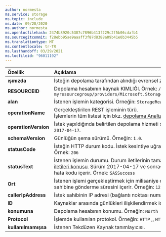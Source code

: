 ```yaml
---
author: normesta
ms.service: storage
ms.topic: include
ms.date: 09/28/2020
ms.author: normesta
ms.openlocfilehash: 2474b8920c5387c7896b413f229c2f5b06cdafb1
ms.sourcegitcommit: f28ebb95ae9aaaff3f87d8388a09b41e0b3445b5
ms.translationtype: MT
ms.contentlocale: tr-TR
ms.lasthandoff: 03/29/2021
ms.locfileid: "96011192"
---
```

| Özellik | Açıklama |
|:--- |:---|
|**ışınızda** | İsteğin depolama tarafından alındığı evrensel zaman eşgüdümlü (UTC) saati. Örneğin: `2018/11/08 21:09:36.6900118`.|
|**RESOURCEID** | Depolama hesabının kaynak KIMLIĞI. Örnek: `/subscriptions/208841be-a4v3-4234-9450-08b90c09f4/resourceGroups/`<br>`myresourcegroup/providers/Microsoft.Storage/storageAccounts/mystorageaccount/storageAccounts/blobServices/default`|
|**alan** | İstenen işlemin kategorisi. Örneğin: `StorageRead` , `StorageWrite` , veya `StorageDelete` .|
|**operationName** | Gerçekleştirilen REST işleminin türü. <br> İşlemlerin tüm listesi için bkz. [depolama Analizi günlüğe kaydedilmiş işlemler ve durum iletileri konusu](/rest/api/storageservices/storage-analytics-logged-operations-and-status-messages). |
|**operationVersion** | İstek yapıldığında belirtilen depolama hizmeti sürümü. Bu, **x-MS-Version** üst bilgisinin değerine eşdeğerdir. Örneğin: `2017-04-17`.|
|**schemaVersion** | Günlüğün şema sürümü. Örneğin: `1.0`.|
|**statusCode** | İsteğin HTTP durum kodu. İstek kesintiye uğrarsa, bu değer olarak ayarlanabilir `Unknown` . <br> Örnek: `206` |
|**statusText** | İstenen işlemin durumu.  Durum iletilerinin tamamı listesi için bkz. [depolama Analizi günlüğe kaydedilmiş işlemler ve durum iletileri konusu](/rest/api/storageservices/storage-analytics-logged-operations-and-status-messages). Sürüm 2017-04-17 ve sonrasında durum iletisi `ClientOtherError` kullanılmaz. Bunun yerine, bu alan bir hata kodu içerir. Örnek: `SASSuccess`  |
|**Ort** | İstenen işlemi gerçekleştirmek için milisaniye olarak ifade edilen toplam süre. Bu, gelen isteği okuma ve yanıtı istek sahibine gönderme süresini içerir. Örneğin: `12`.|
|**callerIpAddress** | İstek sahibinin IP adresi (bağlantı noktası numarası dahil). Örneğin: `192.100.0.102:4362`. |
|**ID** | Kaynaklar arasında günlükleri ilişkilendirmek için kullanılan KIMLIK. Örneğin: `b99ba45e-a01e-0042-4ea6-772bbb000000`. |
|**konumuna** | Depolama hesabının konumu. Örneğin: `North Europe`. |
|**Protocol**|İşlemde kullanılan protokol. Örneğin: `HTTP` ,, `HTTPS` `SMB` , veya `NFS`|
| **kullanılmamışsa** | İstenen Tekdüzen Kaynak tanımlayıcısı. |